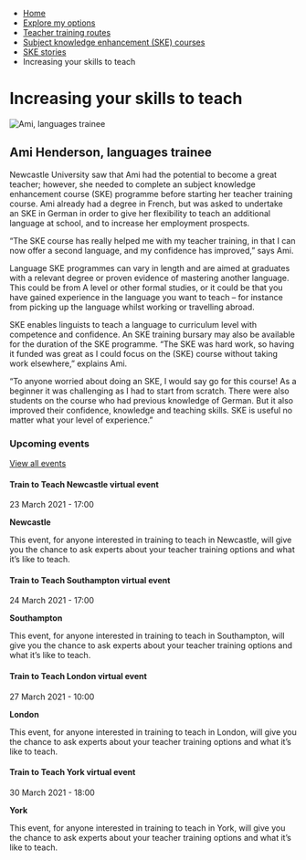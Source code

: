 *   [Home](/)
*   [Explore my options](/explore-my-options)
*   [Teacher training routes](/explore-my-options/teacher-training-routes)
*   [Subject knowledge enhancement (SKE) courses](/explore-my-options/teacher-training-routes/subject-knowledge-enhancement-ske-courses)
*   [SKE stories](/explore-my-options/teacher-training-routes/subject-knowledge-enhancement-ske-courses/ske-stories)
*   Increasing your skills to teach

Increasing your skills to teach
===============================

<img alt="Ami, languages trainee " src="https://getintoteaching.education.gov.uk/sites/default/files/case\_study/AMI.jpg"></img>

Ami Henderson, languages trainee
--------------------------------

Newcastle University saw that Ami had the potential to become a great teacher; however, she needed to complete an subject knowledge enhancement course (SKE) programme before starting her teacher training course. Ami already had a degree in French, but was asked to undertake an SKE in German in order to give her flexibility to teach an additional language at school, and to increase her employment prospects.

“The SKE course has really helped me with my teacher training, in that I can now offer a second language, and my confidence has improved,” says Ami.

Language SKE programmes can vary in length and are aimed at graduates with a relevant degree or proven evidence of mastering another language. This could be from A level or other formal studies, or it could be that you have gained experience in the language you want to teach – for instance from picking up the language whilst working or travelling abroad.

SKE enables linguists to teach a language to curriculum level with competence and confidence. An SKE training bursary may also be available for the duration of the SKE programme. “The SKE was hard work, so having it funded was great as I could focus on the (SKE) course without taking work elsewhere,” explains Ami.

“To anyone worried about doing an SKE, I would say go for this course! As a beginner it was challenging as I had to start from scratch. There were also students on the course who had previous knowledge of German. But it also improved their confidence, knowledge and teaching skills. SKE is useful no matter what your level of experience.”

### Upcoming events

[View all events](/teaching-events)

[](/teaching-events/train-to-teach-events/train-to-teach-newcastle-virtual-event-230321)

#### Train to Teach Newcastle virtual event

23 March 2021 - 17:00

**Newcastle**

This event, for anyone interested in training to teach in Newcastle, will give you the chance to ask experts about your teacher training options and what it’s like to teach.

[](/teaching-events/train-to-teach-events/train-to-teach-southampton-virtual-event-240321)

#### Train to Teach Southampton virtual event

24 March 2021 - 17:00

**Southampton**

This event, for anyone interested in training to teach in Southampton, will give you the chance to ask experts about your teacher training options and what it’s like to teach.

[](/teaching-events/train-to-teach-events/train-to-teach-london-virtual-event-270321)

#### Train to Teach London virtual event

27 March 2021 - 10:00

**London**

This event, for anyone interested in training to teach in London, will give you the chance to ask experts about your teacher training options and what it’s like to teach.

[](/teaching-events/train-to-teach-events/train-to-teach-york-virtual-event-300321)

#### Train to Teach York virtual event

30 March 2021 - 18:00

**York**

This event, for anyone interested in training to teach in York, will give you the chance to ask experts about your teacher training options and what it’s like to teach.